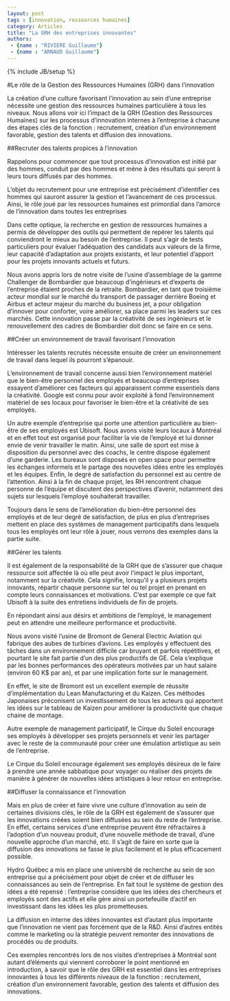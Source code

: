 ```yaml
---
layout: post
tags : [innovation, ressources humaines]
category: Articles
title: "La GRH des entreprises innovantes"
authors:
 - {name : "RIVIERE Guillaume"}
 - {name : "ARNAUD Guillaume"}
---
```

{% include JB/setup %}

#Le rôle de la Gestion des Ressources Humaines (GRH) dans l’innovation

La création d’une culture favorisant l’innovation au sein d’une entreprise nécessite une gestion des ressources humaines particulière à tous les niveaux. Nous allons voir ici l’impact de la GRH (Gestion des Ressources Humaines) sur les processus d’innovation internes à l’entreprise à chacune des étapes clés de la fonction : recrutement, création d’un environnement favorable, gestion des talents et diffusion des innovations.

##Recruter des talents propices à l’innovation

Rappelons pour commencer que tout processus d’innovation est initié par des hommes, conduit par des hommes et mène à des résultats qui seront à leurs tours diffusés par des hommes.

L’objet du recrutement pour une entreprise est précisément d’identifier ces hommes qui sauront assurer la gestion et l’avancement de ces processus. Ainsi, le rôle joué par les ressources humaines est primordial dans l’amorce de l’innovation dans toutes les entreprises

Dans cette optique, la recherche en gestion de ressources humaines a permis de développer des outils qui permettent de repérer les talents qui conviendront le mieux au besoin de l’entreprise. Il peut s’agir de tests particuliers pour évaluer l’adéquation des candidats aux valeurs de la firme, leur capacité d’adaptation aux projets existants, et leur potentiel d’apport pour les projets innovants actuels et futurs.

Nous avons appris lors de notre visite de l’usine d’assemblage de la gamme Challenger de Bombardier que beaucoup d’ingénieurs et d’experts de l’entreprise étaient proches de la retraite. Bombardier, en tant que troisième acteur mondial sur le marché du transport de passager derrière Boeing et Airbus et acteur majeur du marché du business jet, a pour obligation d’innover pour conforter, voire améliorer, sa place parmi les leaders sur ces marchés. Cette innovation passe par la créativité de ses ingénieurs et le renouvellement des cadres de Bombardier doit donc se faire en ce sens.

##Créer un environnement de travail favorisant l’innovation

Intéresser les talents recrutés nécessite ensuite de créer un environnement de travail dans lequel ils pourront s’épanouir.

L’environnement de travail concerne aussi bien l’environnement matériel que le bien-être personnel des employés et beaucoup d’entreprises essayent d’améliorer ces facteurs qui apparaissent comme essentiels dans la créativité. Google est connu pour avoir exploité à fond l’environnement matériel de ses locaux pour favoriser le bien-être et la créativité de ses employés.

Un autre exemple d’entreprise qui porte une attention particulière au bien-être de ses employés est Ubisoft. Nous avons visité leurs locaux à Montréal et en effet tout est organisé pour faciliter la vie de l’employé et lui donner envie de venir travailler le matin. Ainsi, une salle de sport est mise à disposition du personnel avec des coachs, le centre dispose également d’une garderie. Les bureaux sont disposés en open space pour permettre les échanges informels et le partage des nouvelles idées entre les employés et les équipes. Enfin, le degré de satisfaction du personnel est au centre de l’attention. Ainsi à la fin de chaque projet, les RH rencontrent chaque personne de l’équipe et discutent des perspectives d’avenir, notamment des sujets sur lesquels l’employé souhaiterait travailler.

Toujours dans le sens de l’amélioration du bien-être personnel des employés et de leur degré de satisfaction, de plus en plus d’entreprises mettent en place des systèmes de management participatifs dans lesquels tous les employés ont leur rôle à jouer, nous verrons des exemples dans la partie suite.

##Gérer les talents

Il est également de la responsabilité de la GRH que de s’assurer que chaque ressource soit affectée là où elle peut avoir l’impact le plus important, notamment sur la créativité. Cela signifie, lorsqu’il y a plusieurs projets innovants, répartir chaque personne sur tel ou tel projet en prenant en compte leurs connaissances et motivations. C’est par exemple ce que fait Ubisoft à la suite des entretiens individuels de fin de projets.

En répondant ainsi aux désirs et ambitions de l’employé, le management peut en attendre une meilleure performance et productivité.

Nous avons visité l’usine de Bromont de General Electric Aviation qui fabrique des aubes de turbines d’avions. Les employés y effectuent des tâches dans un environnement difficile car bruyant et parfois répétitives, et pourtant le site fait partie d’un des plus productifs de GE. Cela s’explique par les bonnes performances des opérateurs motivées par un haut salaire (environ 60 K$ par an), et par une implication forte sur le management.

En effet, le site de Bromont est un excellent exemple de réussite d’implémentation du Lean Manufacturing et du Kaizen. Ces méthodes Japonaises préconisent un investissement de tous les acteurs qui apportent les idées sur le tableau de Kaizen pour améliorer la productivité que chaque chaine de montage.

Autre exemple de management participatif, le Cirque du Soleil encourage ses employés à développer ses projets personnels et venir les partager avec le reste de la communauté pour créer une émulation artistique au sein de l’entreprise.

Le Cirque du Soleil encourage également ses employés désireux de le faire à prendre une année sabbatique pour voyager ou réaliser des projets de manière à générer de nouvelles idées artistiques à leur retour en entreprise.

##Diffuser la connaissance et l’innovation

Mais en plus de créer et faire vivre une culture d’innovation au sein de certaines divisions clés, le rôle de la GRH est également de s’assurer que les innovations créées soient bien diffusées au sein du reste de l’entreprise. En effet, certains services d’une entreprise peuvent être réfractaires à l’adoption d’un nouveau produit, d’une nouvelle méthode de travail, d’une nouvelle approche d’un marché, etc. Il s’agit de faire en sorte que la diffusion des innovations se fasse le plus facilement et le plus efficacement possible.

Hydro Québec a mis en place une université de recherche au sein de son entreprise qui a précisément pour objet de créer et de diffuser les connaissances au sein de l’entreprise. En fait tout le système de gestion des idées a été repensé : l’entreprise considère que les idées des chercheurs et employés sont des actifs et elle gère ainsi un portefeuille d’actif en investissant dans les idées les plus prometteuses.

La diffusion en interne des idées innovantes est d’autant plus importante que l’innovation ne vient pas forcément que de la R&D. Ainsi d’autres entités comme le marketing ou la stratégie peuvent remonter des innovations de procédés ou de produits.

Ces exemples rencontrés lors de nos visites d’entreprises à Montréal sont autant d’éléments qui viennent corroborer le point mentionné en introduction, à savoir que le rôle des GRH est essentiel dans les entreprises innovantes à tous les différents niveaux de la fonction : recrutement, création d’un environnement favorable, gestion des talents et diffusion des innovations.
